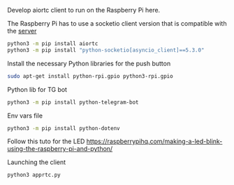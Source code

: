Develop aiortc client to run on the Raspberry Pi here.

The Raspberry Pi has to use a socketio client version that is compatible with the [server](https://github.com/tiffanybonzon/VMM-WebRTC-Doorbell-lab/tree/master/server)

```bash
python3 -m pip install aiortc
python3 -m pip install "python-socketio[asyncio_client]==5.3.0"
```

Install the necessary Python libraries for the push button
```bash
sudo apt-get install python-rpi.gpio python3-rpi.gpio
```

Python lib for TG bot
```bash
python3 -m pip install python-telegram-bot
```

Env vars file
```bash
python3 -m pip install python-dotenv
```

Follow this tuto for the LED
https://raspberrypihq.com/making-a-led-blink-using-the-raspberry-pi-and-python/

Launching the client

```bash
python3 apprtc.py
```





